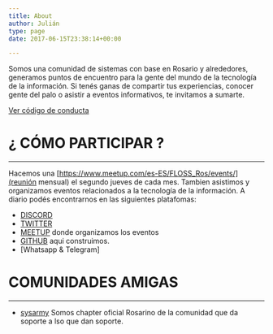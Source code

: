 ```yaml
---
title: About
author: Julián
type: page
date: 2017-06-15T23:38:14+00:00

---
```

Somos una comunidad de sistemas con base en Rosario y alrededores, generamos puntos de encuentro para la gente del mundo de la tecnología de la información. Si tenés ganas de compartir tus experiencias, conocer gente del palo o asistir a eventos informativos, te invitamos a sumarte.

[Ver código de conducta](/coc)

# ¿ CÓMO PARTICIPAR ?

* * *

Hacemos una [https://www.meetup.com/es-ES/FLOSS_Ros/events/](reunión mensual) el segundo jueves de cada mes. Tambien asistimos y organizamos eventos relacionados a la tecnología de la información. 
A diario podés encontrarnos en las siguientes platafomas:
* [DISCORD](https://discord.gg/HNFnB4VKZ9)
* [TWITTER](https://twitter.com/IT_Floss)
* [MEETUP](http://www.meetup.com/es-ES/FLOSS_Ros/) donde organizamos los eventos
* [GITHUB](https://github.com/IT-Floss) aqui construimos.
* [Whatsapp & Telegram]

# COMUNIDADES AMIGAS

* * *

  * [sysarmy](https://www.sysarmy.com.ar/) Somos chapter oficial Rosarino de la comunidad que da soporte a lso que dan soporte.
